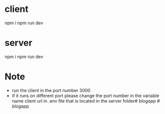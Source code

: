 # client

npm i
npm run dev 


# server

npm i
npm run dev

# Note
- run the client in the port number 3000
- if it runs on different port please change the port number in the variable name client url in .env  file that is located in the server folder#   b l o g _ a p p  
 #   b l o g _ a p p  
 